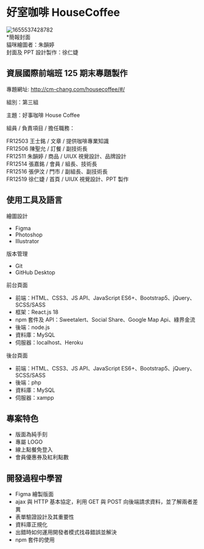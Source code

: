 # 好室咖啡 HouseCoffee

![1655537428782](https://user-images.githubusercontent.com/16550299/174427766-dd8568e2-72e6-47ea-9d70-52ff791d9d72.jpeg)  
\*簡報封面  
貓咪繪圖者：朱韻婷  
封面及 PPT 設計製作：徐仁婕

## 資展國際前端班 125 期末專題製作

專題網址:
<http://cm-chang.com/housecoffee/#/>

組別：第三組

主題：好事咖啡 House Coffee

組員 / 負責項目 / 擔任職務：

FR12503 王士銘 / 文章 / 提供咖啡專業知識  
FR12506 陳聖允 / 訂餐 / 副技術長  
FR12511 朱韻婷 / 商品 / UIUX 視覺設計、品牌設計  
FR12514 張嘉銘 / 會員 / 組長、技術長  
FR12516 張伊汶 / 門市 / 副組長、副技術長  
FR12519 徐仁婕 / 首頁 / UIUX 視覺設計、PPT 製作

## 使用工具及語言

繪圖設計

- Figma
- Photoshop
- Illustrator

版本管理

- Git
- GitHub Desktop

前台頁面

- 前端：HTML、CSS3、JS API、JavaScript ES6+、Bootstrap5、jQuery、SCSS/SASS
- 框架：React.js 18
- npm 套件及 API：Sweetalert、Social Share、Google Map Api、綠界金流
- 後端：node.js
- 資料庫：MySQL
- 伺服器：localhost、Heroku

後台頁面

- 前端：HTML、CSS3、JS API、JavaScript ES6+、Bootstrap5、jQuery、SCSS/SASS
- 後端：php
- 資料庫：MySQL
- 伺服器：xampp

## 專案特色

- 版面為純手刻
- 專屬 LOGO
- 線上點餐免登入
- 會員優惠券及紅利點數

## 開發過程中學習

- Figma 繪製版面
- ajax 與 HTTP 基本協定，利用 GET 與 POST 向後端請求資料，並了解兩者差異
- 表單驗證設計及其重要性
- 資料庫正規化
- 出錯時如何運用開發者模式找尋錯誤並解決
- npm 套件的使用

